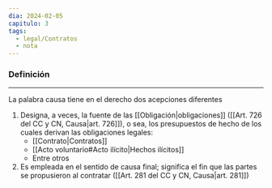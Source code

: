 ```yaml
---
dia: 2024-02-05
capitulo: 3
tags:
  - legal/Contratos
  - nota
---
```

### Definición
---
La palabra causa tiene en el derecho dos acepciones diferentes
1. Designa, a veces, la fuente de las [[Obligación|obligaciones]] ([[Art. 726 del CC y CN, Causa|art. 726]]), o sea, los presupuestos de hecho de los cuales derivan las obligaciones legales:
	* [[Contrato|Contratos]]
	* [[Acto voluntario#Acto ilícito|Hechos ilícitos]]
	* Entre otros
2. Es empleada en el sentido de causa final; significa el fin que las partes se propusieron al contratar ([[Art. 281 del CC y CN, Causa|art. 281]])



